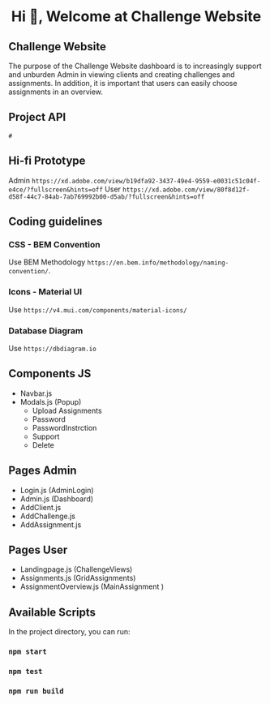 <h1 align="center">Hi 👋, Welcome at Challenge Website</h1>

## Challenge Website

The purpose of the Challenge Website dashboard is to increasingly support and unburden Admin in viewing clients and creating challenges and assignments. In addition, it is important that users can easily choose assignments in an overview.

## Project API

`#`

## Hi-fi Prototype

Admin `https://xd.adobe.com/view/b19dfa92-3437-49e4-9559-e0031c51c04f-e4ce/?fullscreen&hints=off`
User `https://xd.adobe.com/view/80f8d12f-d58f-44c7-84ab-7ab769992b00-d5ab/?fullscreen&hints=off`

## Coding guidelines

### CSS - BEM Convention

Use BEM Methodology `https://en.bem.info/methodology/naming-convention/`.

### Icons - Material UI

Use `https://v4.mui.com/components/material-icons/`

### Database Diagram

Use `https://dbdiagram.io`

## Components JS

- Navbar.js
- Modals.js (Popup)
  - Upload Assignments
  - Password
  - PasswordInstrction
  - Support
  - Delete

## Pages Admin

- Login.js (AdminLogin)
- Admin.js (Dashboard)
- AddClient.js
- AddChallenge.js
- AddAssignment.js

## Pages User

- Landingpage.js (ChallengeViews)
- Assignments.js (GridAssignments)
- AssignmentOverview.js (MainAssignment )

## Available Scripts

In the project directory, you can run:

### `npm start`

### `npm test`

### `npm run build`
